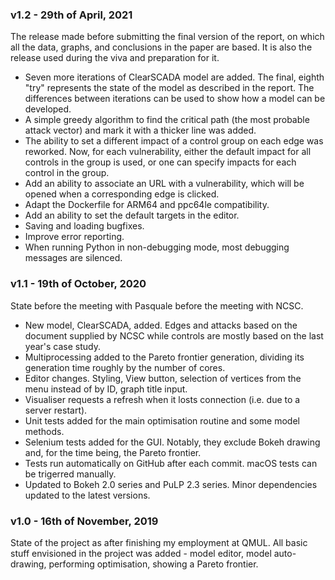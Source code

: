 ### v1.2 - 29th of April, 2021
The release made before submitting the final version of the report, on which all the data, graphs, and conclusions in the paper are based. It is also the release used during the viva and preparation for it.

* Seven more iterations of ClearSCADA model are added. The final, eighth "try" represents the state of the model as described in the report. The differences between iterations can be used to show how a model can be developed.
* A simple greedy algorithm to find the critical path (the most probable attack vector) and mark it with a thicker line was added.
* The ability to set a different impact of a control group on each edge was reworked. Now, for each vulnerability, either the default impact for all controls in the group is used, or one can specify impacts for each control in the group.
* Add an ability to associate an URL with a vulnerability, which will be opened when a corresponding edge is clicked.
* Adapt the Dockerfile for ARM64 and ppc64le compatibility.
* Add an ability to set the default targets in the editor.
* Saving and loading bugfixes.
* Improve error reporting.
* When running Python in non-debugging mode, most debugging messages are silenced.

### v1.1 - 19th of October, 2020
State before the meeting with Pasquale before the meeting with NCSC.

* New model, ClearSCADA, added. Edges and attacks based on the document supplied by NCSC while controls are mostly based on the last year's case study.
* Multiprocessing added to the Pareto frontier generation, dividing its generation time roughly by the number of cores.
* Editor changes. Styling, View button, selection of vertices from the menu instead of by ID, graph title input.
* Visualiser requests a refresh when it losts connection (i.e. due to a server restart).
* Unit tests added for the main optimisation routine and some model methods.
* Selenium tests added for the GUI. Notably, they exclude Bokeh drawing and, for the time being, the Pareto frontier.
* Tests run automatically on GitHub after each commit. macOS tests can be trigerred manually.
* Updated to Bokeh 2.0 series and PuLP 2.3 series. Minor dependencies updated to the latest versions.

### v1.0 - 16th of November, 2019

State of the project as after finishing my employment at QMUL.
All basic stuff envisioned in the project was added - model editor,
model auto-drawing, performing optimisation, showing a Pareto frontier.
